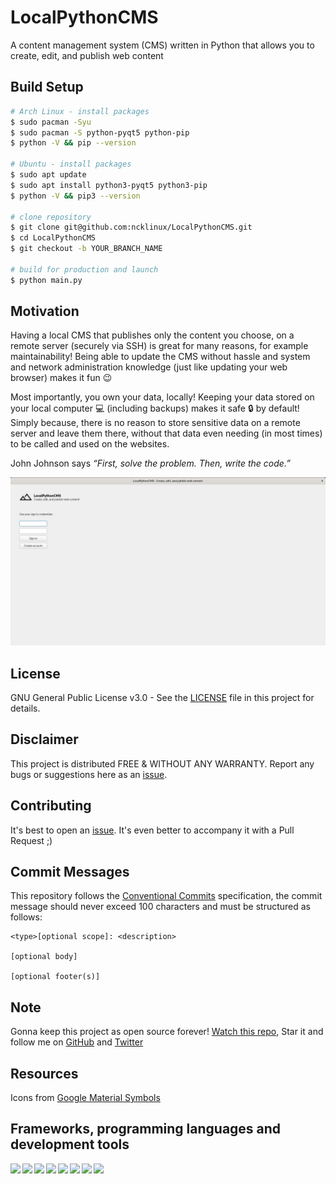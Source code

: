 # LocalPythonCMS

A content management system (CMS) written in Python that allows you to create, edit, and publish web content

## Build Setup

```bash
# Arch Linux - install packages
$ sudo pacman -Syu
$ sudo pacman -S python-pyqt5 python-pip
$ python -V && pip --version

# Ubuntu - install packages
$ sudo apt update
$ sudo apt install python3-pyqt5 python3-pip
$ python -V && pip3 --version

# clone repository
$ git clone git@github.com:ncklinux/LocalPythonCMS.git
$ cd LocalPythonCMS
$ git checkout -b YOUR_BRANCH_NAME

# build for production and launch
$ python main.py
```

## Motivation

Having a local CMS that publishes only the content you choose, on a remote server (securely via SSH) is great for many reasons, for example maintainability! Being able to update the CMS without hassle and system and network administration knowledge (just like updating your web browser) makes it fun :wink:  

Most importantly, you own your data, locally! Keeping your data stored on your local computer :computer: (including backups) makes it safe :lock: by default! Simply because, there is no reason to store sensitive data on a remote server and leave them there, without that data even needing (in most times) to be called and used on the websites.  

John Johnson says *“First, solve the problem. Then, write the code.”*

![Screenshot](./assets/images/screenshot.png)

## License

GNU General Public License v3.0 - See the [LICENSE](https://github.com/ncklinux/LocalPythonCMS/blob/main/LICENSE) file in this project for details.

## Disclaimer

This project is distributed FREE & WITHOUT ANY WARRANTY. Report any bugs or suggestions here as an [issue](https://github.com/ncklinux/LocalPythonCMS/issues/new).

## Contributing

It's best to open an [issue](https://github.com/ncklinux/LocalPythonCMS/issues/new). It's even better to accompany it with a Pull Request ;)

## Commit Messages

This repository follows the [Conventional Commits](https://www.conventionalcommits.org) specification, the commit message should never exceed 100 characters and must be structured as follows:

```
<type>[optional scope]: <description>

[optional body]

[optional footer(s)]
```

## Note

Gonna keep this project as open source forever! [Watch this repo](https://github.com/ncklinux/LocalPythonCMS/subscription), Star it and follow me on [GitHub](https://github.com/ncklinux) and [Twitter](https://twitter.com/ncklinux)

## Resources

Icons from [Google Material Symbols](https://fonts.google.com/icons)

## Frameworks, programming languages and development tools

<img height="33" style="margin-right: 3px;" src="https://cdn.jsdelivr.net/gh/devicons/devicon/icons/unix/unix-original.svg" /><img height="33" style="margin-right: 3px;" src="https://cdn.jsdelivr.net/gh/devicons/devicon/icons/linux/linux-original.svg" /><img height="33" style="margin-right: 3px;" src="https://cdn.jsdelivr.net/gh/devicons/devicon/icons/python/python-original-wordmark.svg" /><img height="33" style="margin-right: 3px;" src="https://cdn.jsdelivr.net/gh/devicons/devicon/icons/bash/bash-original.svg" /><img height="33" style="margin-right: 3px;" src="https://cdn.jsdelivr.net/gh/devicons/devicon/icons/ssh/ssh-original-wordmark.svg" /><img height="33" style="margin-right: 3px;" src="https://cdn.jsdelivr.net/gh/devicons/devicon/icons/mysql/mysql-plain-wordmark.svg" /><img height="33" style="margin-right: 3px;" src="https://cdn.jsdelivr.net/gh/devicons/devicon/icons/qt/qt-original.svg" /><img height="33" style="margin-right: 3px;" src="https://cdn.jsdelivr.net/gh/devicons/devicon/icons/git/git-original.svg" />
